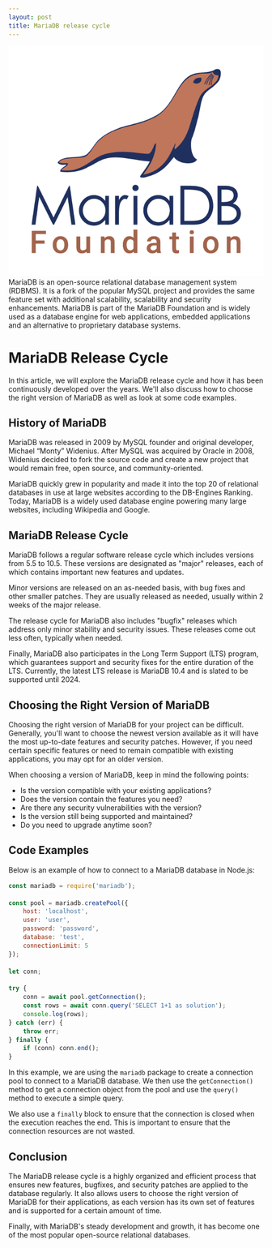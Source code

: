 ```yaml
---
layout: post
title: MariaDB release cycle
---
```

<div class="row">
    <div class="col-sm-2">
        <img src="/images/maria-db.png" alt="MariaDB logo"/>
    </div>
    <div class="col-sm-10">
        MariaDB is an open-source relational database management system (RDBMS). It is a fork of the popular MySQL project and provides the same feature set with additional scalability, scalability and security enhancements. MariaDB is part of the MariaDB Foundation and is widely used as a database engine for web applications, embedded applications and an alternative to proprietary database systems.
    </div>
</div>

<meta property="og:title" content="MariaDB Release Cycle" />
<meta property="og:description" content="Explore the MariaDB release cycle, from initial planning and development to testing and deployment. Understand how each phase ensures the database's reliability and performance." />
<meta property="og:type" content="article" />
<meta property="og:url" content="https://blog.released.info/2022/05/01/maria-db-release-cycle.html" />
<meta property="og:image" content="https://blog.released.info/images/maria-db.png" />
<meta property="article:author" content="Released.info Blog Team" />
<meta property="article:published_time" content="2022-05-01" />


# MariaDB Release Cycle

In this article, we will explore the MariaDB release cycle and how it has been continuously developed over the years.
We'll also discuss how to choose the right version of MariaDB as well as look at some code examples.

## History of MariaDB

MariaDB was released in 2009 by MySQL founder and original developer, Michael “Monty” Widenius. After MySQL was acquired
by Oracle in 2008, Widenius decided to fork the source code and create a new project that would remain free, open
source, and community-oriented.

MariaDB quickly grew in popularity and made it into the top 20 of relational databases in use at large websites
according to the DB-Engines Ranking. Today, MariaDB is a widely used database engine powering many large websites,
including Wikipedia and Google.

## MariaDB Release Cycle

MariaDB follows a regular software release cycle which includes versions from 5.5 to 10.5. These versions are designated
as "major" releases, each of which contains important new features and updates.

Minor versions are released on an as-needed basis, with bug fixes and other smaller patches. They are usually released
as needed, usually within 2 weeks of the major release.

The release cycle for MariaDB also includes "bugfix" releases which address only minor stability and security issues.
These releases come out less often, typically when needed.

Finally, MariaDB also participates in the Long Term Support (LTS) program, which guarantees support and security fixes
for the entire duration of the LTS. Currently, the latest LTS release is MariaDB 10.4 and is slated to be supported
until 2024.

## Choosing the Right Version of MariaDB

Choosing the right version of MariaDB for your project can be difficult. Generally, you'll want to choose the newest
version available as it will have the most up-to-date features and security patches. However, if you need certain
specific features or need to remain compatible with existing applications, you may opt for an older version.

When choosing a version of MariaDB, keep in mind the following points:

- Is the version compatible with your existing applications?
- Does the version contain the features you need?
- Are there any security vulnerabilities with the version?
- Is the version still being supported and maintained?
- Do you need to upgrade anytime soon?

## Code Examples

Below is an example of how to connect to a MariaDB database in Node.js:

```javascript
const mariadb = require('mariadb');

const pool = mariadb.createPool({
    host: 'localhost',
    user: 'user',
    password: 'password',
    database: 'test',
    connectionLimit: 5
});

let conn;

try {
    conn = await pool.getConnection();
    const rows = await conn.query('SELECT 1+1 as solution');
    console.log(rows);
} catch (err) {
    throw err;
} finally {
    if (conn) conn.end();
}
```

In this example, we are using the `mariadb` package to create a connection pool to connect to a MariaDB database. We
then use the `getConnection()` method to get a connection object from the pool and use the `query()` method to execute a
simple query.

We also use a `finally` block to ensure that the connection is closed when the execution reaches the end. This is
important to ensure that the connection resources are not wasted.

## Conclusion

The MariaDB release cycle is a highly organized and efficient process that ensures new features, bugfixes, and security
patches are applied to the database regularly. It also allows users to choose the right version of MariaDB for their
applications, as each version has its own set of features and is supported for a certain amount of time.

Finally, with MariaDB's steady development and growth, it has become one of the most popular open-source relational
databases.
